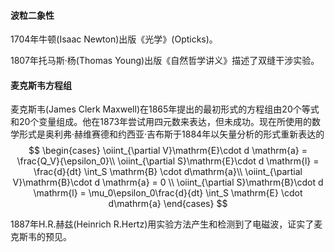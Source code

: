 <!-- markdownlint-disable MD033 MD041 -->

#### 波粒二象性

1704年牛顿(Isaac Newton)出版《光学》(Opticks)。

1807年托马斯·杨(Thomas Young)出版《自然哲学讲义》描述了双缝干涉实验。

#### 麦克斯韦方程组

麦克斯韦(James Clerk Maxwell)在1865年提出的最初形式的方程组由20个等式和20个变量组成。他在1873年尝试用四元数来表达，但未成功。现在所使用的数学形式是奥利弗·赫维赛德和约西亚·吉布斯于1884年以矢量分析的形式重新表达的
$$
\begin{cases}
\oiint_{\partial V}\mathrm{E}\cdot d \mathrm{a} = \frac{Q_V}{\epsilon_0}\\
\oiint_{\partial S}\mathrm{E}\cdot d \mathrm{l} = \frac{d}{dt} \int_S \mathrm{B} \cdot d\mathrm{a}\\
\oiint_{\partial V}\mathrm{B}\cdot d \mathrm{a} = 0 \\
\oiint_{\partial S}\mathrm{B}\cdot d \mathrm{l} = \mu_0\epsilon_0\frac{d}{dt} \int_S \mathrm{E}  \cdot d\mathrm{a}
\end{cases}
$$

1887年H.R.赫兹(Heinrich R.Hertz)用实验方法产生和检测到了电磁波，证实了麦克斯韦的预见。
